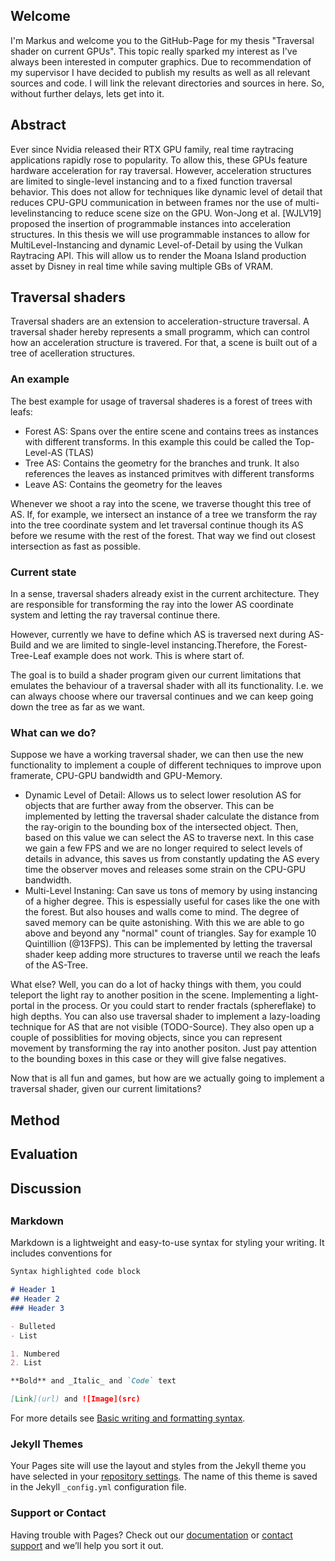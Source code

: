 ## Welcome

I'm Markus and welcome you to the GitHub-Page for my thesis "Traversal shader on current GPUs".
This topic really sparked my interest as I've always been interested in computer graphics.
Due to recommendation of my supervisor I have decided to publish my results as well as all relevant sources and code.
I will link the relevant directories and sources in here. So, without further delays, lets get into it.

## Abstract

Ever since Nvidia released their RTX GPU family, real time raytracing applications rapidly rose to popularity. 
To allow this, these GPUs feature hardware acceleration for ray traversal. However, acceleration structures are limited to single-level instancing and to a fixed function traversal behavior. This does not allow for techniques like dynamic level of detail that reduces CPU-GPU communication in between frames nor the use of multi-levelinstancing to reduce scene size on the GPU.
Won-Jong et al. [WJLV19] proposed the insertion of programmable instances into acceleration structures. In this thesis we will use programmable instances to allow for MultiLevel-Instancing and dynamic Level-of-Detail by using the Vulkan Raytracing API. This
will allow us to render the Moana Island production asset by Disney in real time while
saving multiple GBs of VRAM.

## Traversal shaders
Traversal shaders are an extension to acceleration-structure traversal. A traversal shader hereby represents a small programm, which can control how an acceleration structure is travered. For that, a scene is built out of a tree of acelleration structures. 

### An example

The best example for usage of traversal shaderes is a forest of trees with leafs:
- Forest AS: Spans over the entire scene and contains trees as instances with different transforms. In this example this could be called the Top-Level-AS (TLAS)
- Tree AS: Contains the geometry for the branches and trunk. It also references the leaves as instanced primitves with different transforms
- Leave AS: Contains the geometry for the leaves

Whenever we shoot a ray into the scene, we traverse thought this tree of AS. If, for example, we intersect an instance of a tree we transform the ray into the tree coordinate system and let traversal continue though its AS before we resume with the rest of the forest. That way we find out closest intersection as fast as possible.

### Current state

In a sense, traversal shaders already exist in the current architecture. They are responsible for transforming the ray into the lower AS coordinate system and letting the ray traversal continue there.

However, currently we have to define which AS is traversed next during AS-Build and we are limited to single-level instancing.Therefore, the Forest-Tree-Leaf example does not work. This is where start of.

The goal is to build a shader program given our current limitations that emulates the behaviour of a traversal shader with all its functionality. I.e. we can always choose where our traversal continues and we can keep going down the tree as far as we want.

### What can we do?

Suppose we have a working traversal shader, we can then use the new functionality to implement a couple of different techniques to improve upon framerate, CPU-GPU bandwidth and GPU-Memory.
- Dynamic Level of Detail: Allows us to select lower resolution AS for objects that are further away from the observer. This can be implemented by letting the traversal shader calculate the distance from the ray-origin to the bounding box of the intersected object. Then, based on this value we can select the AS to traverse next. In this case we gain a few FPS and we are no longer required to select levels of details in advance, this saves us from constantly updating the AS every time the observer moves and releases some strain on the CPU-GPU bandwidth.
- Multi-Level Instaning: Can save us tons of memory by using instancing of a higher degree. This is espessially useful for cases like the one with the forest. But also houses and walls come to mind. The degree of saved memory can be quite astonishing. With this we are able to go above and beyond any "normal" count of triangles. Say   for example 10 Quintillion (@13FPS). This can be implemented by letting the traversal shader keep adding more structures to traverse until we reach the leafs of the AS-Tree.

What else? Well, you can do a lot of hacky things with them, you could teleport the light ray to another position in the scene. Implementing a light-portal in the process. Or you could start to render fractals (sphereflake) to high depths. You can also use traversal shader to implement a lazy-loading technique for AS that are not visible (TODO-Source). They also open up a couple of possiblities for moving objects, since you can represent movement by transforming the ray into another positon. Just pay attention to the bounding boxes in this case or they will give false negatives.

Now that is all fun and games, but how are we actually going to implement a traversal shader, given our current limitations?

## Method



## Evaluation



## Discussion



## 

### Markdown

Markdown is a lightweight and easy-to-use syntax for styling your writing. It includes conventions for

```markdown
Syntax highlighted code block

# Header 1
## Header 2
### Header 3

- Bulleted
- List

1. Numbered
2. List

**Bold** and _Italic_ and `Code` text

[Link](url) and ![Image](src)
```

For more details see [Basic writing and formatting syntax](https://docs.github.com/en/github/writing-on-github/getting-started-with-writing-and-formatting-on-github/basic-writing-and-formatting-syntax).

### Jekyll Themes

Your Pages site will use the layout and styles from the Jekyll theme you have selected in your [repository settings](https://github.com/Ta1sty/Traversal-Shader-on-Current-GPUs/settings/pages). The name of this theme is saved in the Jekyll `_config.yml` configuration file.

### Support or Contact

Having trouble with Pages? Check out our [documentation](https://docs.github.com/categories/github-pages-basics/) or [contact support](https://support.github.com/contact) and we’ll help you sort it out.
